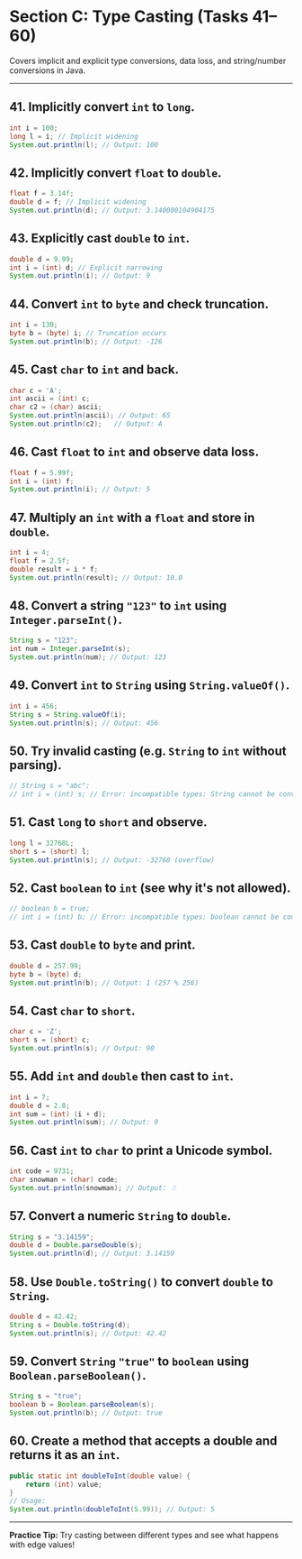 # Section C: Type Casting (Tasks 41–60)

Covers implicit and explicit type conversions, data loss, and string/number conversions in Java.

---

## 41. Implicitly convert `int` to `long`.
```java
int i = 100;
long l = i; // Implicit widening
System.out.println(l); // Output: 100
```

## 42. Implicitly convert `float` to `double`.
```java
float f = 3.14f;
double d = f; // Implicit widening
System.out.println(d); // Output: 3.140000104904175
```

## 43. Explicitly cast `double` to `int`.
```java
double d = 9.99;
int i = (int) d; // Explicit narrowing
System.out.println(i); // Output: 9
```

## 44. Convert `int` to `byte` and check truncation.
```java
int i = 130;
byte b = (byte) i; // Truncation occurs
System.out.println(b); // Output: -126
```

## 45. Cast `char` to `int` and back.
```java
char c = 'A';
int ascii = (int) c;
char c2 = (char) ascii;
System.out.println(ascii); // Output: 65
System.out.println(c2);   // Output: A
```

## 46. Cast `float` to `int` and observe data loss.
```java
float f = 5.99f;
int i = (int) f;
System.out.println(i); // Output: 5
```

## 47. Multiply an `int` with a `float` and store in `double`.
```java
int i = 4;
float f = 2.5f;
double result = i * f;
System.out.println(result); // Output: 10.0
```

## 48. Convert a string `"123"` to `int` using `Integer.parseInt()`.
```java
String s = "123";
int num = Integer.parseInt(s);
System.out.println(num); // Output: 123
```

## 49. Convert `int` to `String` using `String.valueOf()`.
```java
int i = 456;
String s = String.valueOf(i);
System.out.println(s); // Output: 456
```

## 50. Try invalid casting (e.g. `String` to `int` without parsing).
```java
// String s = "abc";
// int i = (int) s; // Error: incompatible types: String cannot be converted to int
```

## 51. Cast `long` to `short` and observe.
```java
long l = 32768L;
short s = (short) l;
System.out.println(s); // Output: -32768 (overflow)
```

## 52. Cast `boolean` to `int` (see why it's not allowed).
```java
// boolean b = true;
// int i = (int) b; // Error: incompatible types: boolean cannot be converted to int
```

## 53. Cast `double` to `byte` and print.
```java
double d = 257.99;
byte b = (byte) d;
System.out.println(b); // Output: 1 (257 % 256)
```

## 54. Cast `char` to `short`.
```java
char c = 'Z';
short s = (short) c;
System.out.println(s); // Output: 90
```

## 55. Add `int` and `double` then cast to `int`.
```java
int i = 7;
double d = 2.8;
int sum = (int) (i + d);
System.out.println(sum); // Output: 9
```

## 56. Cast `int` to `char` to print a Unicode symbol.
```java
int code = 9731;
char snowman = (char) code;
System.out.println(snowman); // Output: ☃
```

## 57. Convert a numeric `String` to `double`.
```java
String s = "3.14159";
double d = Double.parseDouble(s);
System.out.println(d); // Output: 3.14159
```

## 58. Use `Double.toString()` to convert `double` to `String`.
```java
double d = 42.42;
String s = Double.toString(d);
System.out.println(s); // Output: 42.42
```

## 59. Convert `String` `"true"` to `boolean` using `Boolean.parseBoolean()`.
```java
String s = "true";
boolean b = Boolean.parseBoolean(s);
System.out.println(b); // Output: true
```

## 60. Create a method that accepts a double and returns it as an `int`.
```java
public static int doubleToInt(double value) {
    return (int) value;
}
// Usage:
System.out.println(doubleToInt(5.99)); // Output: 5
```

---

**Practice Tip:** Try casting between different types and see what happens with edge values! 